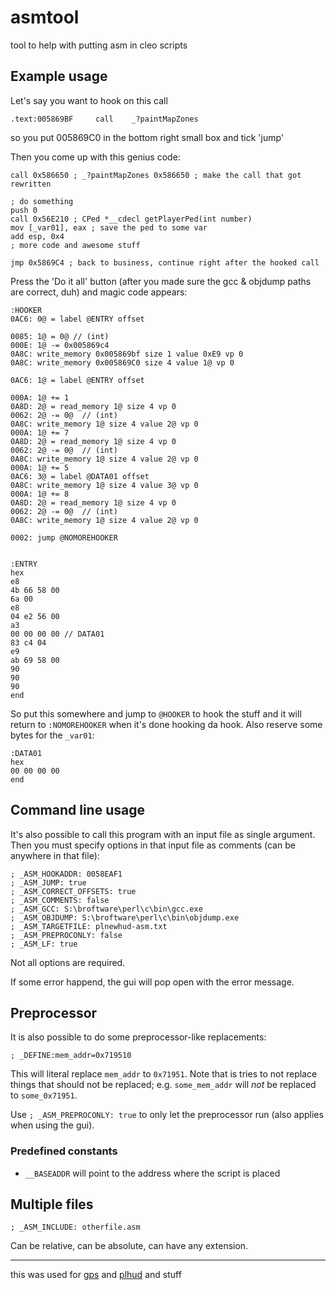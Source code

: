 
# asmtool

tool to help with putting asm in cleo scripts

Example usage
-------------

Let's say you want to hook on this call
```
.text:005869BF     call    _?paintMapZones
```
so you put 005869C0 in the bottom right small box and tick 'jump'

Then you come up with this genius code:
```
call 0x586650 ; _?paintMapZones 0x586650 ; make the call that got rewritten

; do something
push 0
call 0x56E210 ; CPed *__cdecl getPlayerPed(int number)
mov [_var01], eax ; save the ped to some var
add esp, 0x4
; more code and awesome stuff

jmp 0x5869C4 ; back to business, continue right after the hooked call
```

Press the 'Do it all' button (after you made sure the gcc & objdump paths are correct, duh) and magic code appears:

```
:HOOKER
0AC6: 0@ = label @ENTRY offset

0085: 1@ = 0@ // (int)
000E: 1@ -= 0x005869c4
0A8C: write_memory 0x005869bf size 1 value 0xE9 vp 0
0A8C: write_memory 0x005869C0 size 4 value 1@ vp 0

0AC6: 1@ = label @ENTRY offset

000A: 1@ += 1
0A8D: 2@ = read_memory 1@ size 4 vp 0
0062: 2@ -= 0@  // (int)
0A8C: write_memory 1@ size 4 value 2@ vp 0
000A: 1@ += 7
0A8D: 2@ = read_memory 1@ size 4 vp 0
0062: 2@ -= 0@  // (int)
0A8C: write_memory 1@ size 4 value 2@ vp 0
000A: 1@ += 5
0AC6: 3@ = label @DATA01 offset
0A8C: write_memory 1@ size 4 value 3@ vp 0
000A: 1@ += 8
0A8D: 2@ = read_memory 1@ size 4 vp 0
0062: 2@ -= 0@  // (int)
0A8C: write_memory 1@ size 4 value 2@ vp 0

0002: jump @NOMOREHOOKER


:ENTRY
hex
e8
4b 66 58 00 
6a 00 
e8
04 e2 56 00 
a3 
00 00 00 00 // DATA01
83 c4 04 
e9
ab 69 58 00 
90 
90 
90 
end
```

So put this somewhere and jump to `@HOOKER` to hook the stuff and it will return to `:NOMOREHOOKER` when it's done hooking da hook.
Also reserve some bytes for the `_var01`:

```
:DATA01
hex
00 00 00 00
end
```

Command line usage
------------------

It's also possible to call this program with an input file as single argument. Then you must specify options in that input file as comments (can be anywhere in that file):

```
; _ASM_HOOKADDR: 0058EAF1
; _ASM_JUMP: true
; _ASM_CORRECT_OFFSETS: true
; _ASM_COMMENTS: false
; _ASM_GCC: S:\broftware\perl\c\bin\gcc.exe
; _ASM_OBJDUMP: S:\broftware\perl\c\bin\objdump.exe
; _ASM_TARGETFILE: plnewhud-asm.txt
; _ASM_PREPROCONLY: false
; _ASM_LF: true
```

Not all options are required.

If some error happend, the gui will pop open with the error message.

Preprocessor
------------

It is also possible to do some preprocessor-like replacements:
```
; _DEFINE:mem_addr=0x719510
```

This will literal replace `mem_addr` to `0x71951`. Note that is tries to not replace things that should not be replaced; e.g. `some_mem_addr` will _not_ be replaced to `some_0x71951`.

Use `; _ASM_PREPROCONLY: true` to only let the preprocessor run (also applies when using the gui).

### Predefined constants

* `__BASEADDR` will point to the address where the script is placed

Multiple files
--------------

```
; _ASM_INCLUDE: otherfile.asm
```

Can be relative, can be absolute, can have any extension.

---

this was used for [gps](../../cleo/gps) and [plhud](../../cleo/plhud) and stuff
